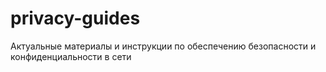 # privacy-guides
Актуальные материалы и инструкции по обеспечению безопасности и конфиденциальности в сети
